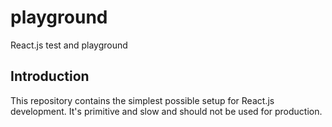 # playground

React.js test and playground

## Introduction

This repository contains the simplest possible setup for React.js development. It's primitive and slow and should not be used for production.
